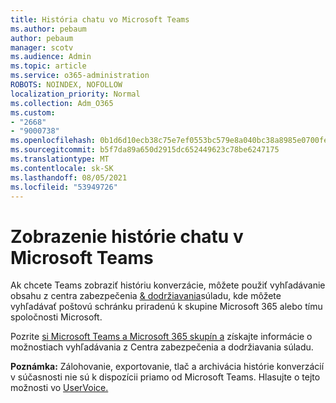 ```yaml
---
title: História chatu vo Microsoft Teams
ms.author: pebaum
author: pebaum
manager: scotv
ms.audience: Admin
ms.topic: article
ms.service: o365-administration
ROBOTS: NOINDEX, NOFOLLOW
localization_priority: Normal
ms.collection: Adm_O365
ms.custom:
- "2668"
- "9000738"
ms.openlocfilehash: 0b1d6d10ecb38c75e7ef0553bc579e8a040bc38a8985e0700fe011e72e5f8c8b
ms.sourcegitcommit: b5f7da89a650d2915dc652449623c78be6247175
ms.translationtype: MT
ms.contentlocale: sk-SK
ms.lasthandoff: 08/05/2021
ms.locfileid: "53949726"
---
```

# <a name="viewing-chat-history-in-microsoft-teams"></a>Zobrazenie histórie chatu v Microsoft Teams

Ak chcete Teams zobraziť históriu konverzácie, môžete použiť vyhľadávanie obsahu z centra zabezpečenia [& dodržiavania](https://sip.protection.office.com/insightdashboard)súladu, kde môžete vyhľadávať poštovú schránku priradenú k skupine Microsoft 365 alebo tímu spoločnosti Microsoft. [](https://sip.protection.office.com/contentsearchbeta?ContentOnly=1) 

Pozrite [si Microsoft Teams a Microsoft 365 skupín a](https://docs.microsoft.com/microsoft-365/compliance/content-search) získajte informácie o možnostiach vyhľadávania z Centra zabezpečenia a dodržiavania súladu. 

**Poznámka:** Zálohovanie, exportovanie, tlač a archivácia histórie konverzácií v súčasnosti nie sú k dispozícii priamo od Microsoft Teams. Hlasujte o tejto možnosti vo [UserVoice.](https://microsoftteams.uservoice.com/forums/555103-public/suggestions/16982542-backup-export-printing-archive-options?page=2&per_page=20) 